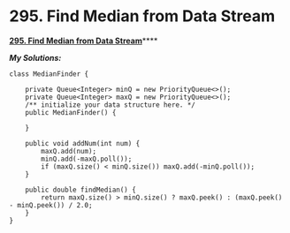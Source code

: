 # 295. Find Median from Data Stream

 [**295. Find Median from Data Stream**](https://leetcode.com/problems/find-median-from-data-stream/description/)\*\*\*\*

_**My Solutions:**_

```text
class MedianFinder {

    private Queue<Integer> minQ = new PriorityQueue<>();
    private Queue<Integer> maxQ = new PriorityQueue<>();
    /** initialize your data structure here. */
    public MedianFinder() {
        
    }
    
    public void addNum(int num) {
        maxQ.add(num);
        minQ.add(-maxQ.poll());
        if (maxQ.size() < minQ.size()) maxQ.add(-minQ.poll());
    }
    
    public double findMedian() {
        return maxQ.size() > minQ.size() ? maxQ.peek() : (maxQ.peek() - minQ.peek()) / 2.0;
    }
}
```



